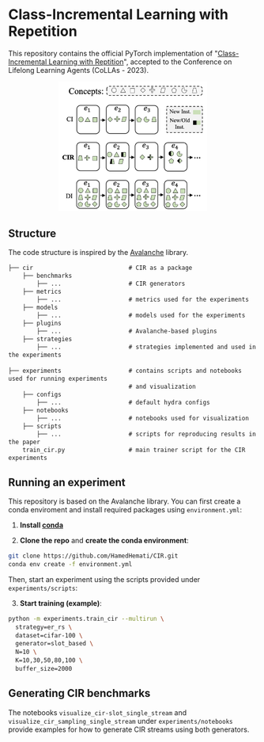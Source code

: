 # Class-Incremental Learning with Repetition
This repository contains the official PyTorch implementation of "[Class-Incremental Learning with Reptition](https://arxiv.org/abs/2301.11396)", accepted to the Conference on Lifelong Learning Agents (CoLLAs - 2023).


<p align="center">
  <img src="assets/cir.png" alt="Alt Text" width="300" />
</p>

## Structure
The code structure is inspired by the [Avalanche](https://github.com/ContinualAI/avalanche) library. 

    
    ├── cir                           # CIR as a package
        ├── benchmarks
            ├── ...                   # CIR generators
        ├── metrics
            ├── ...                   # metrics used for the experiments
        ├── models
            ├── ...                   # models used for the experiments
        ├── plugins
            ├── ...                   # Avalanche-based plugins
        ├── strategies
            ├── ...                   # strategies implemented and used in the experiments
    
    ├── experiments                   # contains scripts and notebooks used for running experiments
                                      # and visualization 
        ├── configs
            ├── ...                   # default hydra configs
        ├── notebooks
            ├── ...                   # notebooks used for visualization
        ├── scripts
            ├── ...                   # scripts for reproducing results in the paper
        train_cir.py                  # main trainer script for the CIR experiments
        



## Running an experiment

This repository is based on the Avalanche library. You can first create a conda enviroment and install required packages using `environment.yml`:

1. **Install [conda](https://docs.conda.io/projects/conda/en/latest/user-guide/install/download.html)**

2. **Clone the repo** and **create the conda environment**:
```bash
git clone https://github.com/HamedHemati/CIR.git
conda env create -f environment.yml
```

Then, start an experiment using the scripts provided under `experiments/scripts`:

3. **Start training (example)**: 

```bash
python -m experiments.train_cir --multirun \
  strategy=er_rs \
  dataset=cifar-100 \
  generator=slot_based \
  N=10 \
  K=10,30,50,80,100 \
  buffer_size=2000
```

## Generating CIR benchmarks

The notebooks `visualize_cir-slot_single_stream` and `visualize_cir_sampling_single_stream` under `experiments/notebooks` provide examples for how to generate CIR streams using both generators.
